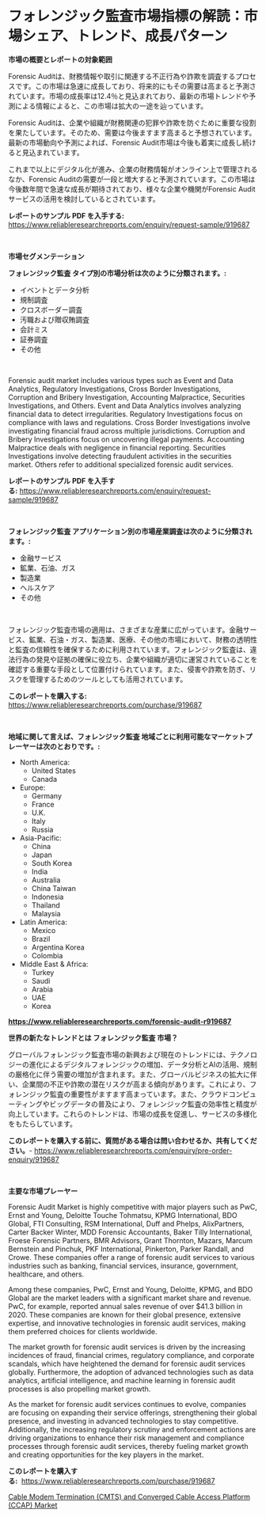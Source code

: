 <p><h1>フォレンジック監査市場指標の解読：市場シェア、トレンド、成長パターン</h1></p><p><strong>市場の概要とレポートの対象範囲</strong></p>
<p><p>Forensic Auditは、財務情報や取引に関連する不正行為や詐欺を調査するプロセスです。この市場は急速に成長しており、将来的にもその需要は高まると予測されています。市場の成長率は12.4％と見込まれており、最新の市場トレンドや予測による情報によると、この市場は拡大の一途を辿っています。</p><p>Forensic Auditは、企業や組織が財務関連の犯罪や詐欺を防ぐために重要な役割を果たしています。そのため、需要は今後ますます高まると予想されています。最新の市場動向や予測によれば、Forensic Audit市場は今後も着実に成長し続けると見込まれています。</p><p>これまで以上にデジタル化が進み、企業の財務情報がオンライン上で管理されるなか、Forensic Auditの需要が一段と増大すると予測されています。この市場は今後数年間で急速な成長が期待されており、様々な企業や機関がForensic Auditサービスの活用を検討しているとされています。</p></p>
<p><strong>レポートのサンプル PDF を入手する:</strong> <a href="https://www.reliableresearchreports.com/enquiry/request-sample/919687">https://www.reliableresearchreports.com/enquiry/request-sample/919687</a></p>
<p>&nbsp;</p>
<p><strong>市場セグメンテーション</strong></p>
<p><strong>フォレンジック監査 タイプ別の市場分析は次のように分類されます。:</strong></p>
<p><ul><li>イベントとデータ分析</li><li>規制調査</li><li>クロスボーダー調査</li><li>汚職および贈収賄調査</li><li>会計ミス</li><li>証券調査</li><li>その他</li></ul></p>
<p>&nbsp;</p>
<p><p>Forensic audit market includes various types such as Event and Data Analytics, Regulatory Investigations, Cross Border Investigations, Corruption and Bribery Investigation, Accounting Malpractice, Securities Investigations, and Others. Event and Data Analytics involves analyzing financial data to detect irregularities. Regulatory Investigations focus on compliance with laws and regulations. Cross Border Investigations involve investigating financial fraud across multiple jurisdictions. Corruption and Bribery Investigations focus on uncovering illegal payments. Accounting Malpractice deals with negligence in financial reporting. Securities Investigations involve detecting fraudulent activities in the securities market. Others refer to additional specialized forensic audit services.</p></p>
<p><strong>レポートのサンプル PDF を入手する:</strong>&nbsp;<a href="https://www.reliableresearchreports.com/enquiry/request-sample/919687">https://www.reliableresearchreports.com/enquiry/request-sample/919687</a></p>
<p>&nbsp;</p>
<p><strong> フォレンジック監査 アプリケーション別の市場産業調査は次のように分類されます。:</strong></p>
<p><ul><li>金融サービス</li><li>鉱業、石油、ガス</li><li>製造業</li><li>ヘルスケア</li><li>その他</li></ul></p>
<p>&nbsp;</p>
<p><p>フォレンジック監査市場の適用は、さまざまな産業に広がっています。金融サービス、鉱業、石油・ガス、製造業、医療、その他の市場において、財務の透明性と監査の信頼性を確保するために利用されています。フォレンジック監査は、違法行為の発見や証拠の確保に役立ち、企業や組織が適切に運営されていることを確認する重要な手段として位置付けられています。また、侵害や詐欺を防ぎ、リスクを管理するためのツールとしても活用されています。</p></p>
<p><strong>このレポートを購入する:</strong>&nbsp; <a href="https://www.reliableresearchreports.com/purchase/919687">https://www.reliableresearchreports.com/purchase/919687</a></p>
<p>&nbsp;</p>
<p><strong>地域に関して言えば、フォレンジック監査 地域ごとに利用可能なマーケットプレーヤーは次のとおりです。:</strong></p>
<p><ul>
    <li>
        North America:
        <ul>
            <li>United States</li>
            <li>Canada</li>
        </ul>
    </li>
    <li>
        Europe:
        <ul>
            <li>Germany</li>
            <li>France</li>
            <li>U.K.</li>
            <li>Italy</li>
            <li>Russia</li>
        </ul>
    </li>
    <li>
        Asia-Pacific:
        <ul>
            <li>China</li>
            <li>Japan</li>
            <li>South Korea</li>
            <li>India</li>
            <li>Australia</li>
            <li>China Taiwan</li>
            <li>Indonesia</li>
            <li>Thailand</li>
            <li>Malaysia</li>
        </ul>
    </li>
    <li>
        Latin America:
        <ul>
            <li>Mexico</li>
            <li>Brazil</li>
            <li>Argentina Korea</li>
            <li>Colombia</li>
        </ul>
    </li>
    <li>
        Middle East & Africa:
        <ul>
            <li>Turkey</li>
            <li>Saudi</li>
            <li>Arabia</li>
            <li>UAE</li>
            <li>Korea</li>
        </ul>
    </li>
    </ul></p>
<p><strong><a href="https://www.reliableresearchreports.com/forensic-audit-r919687">https://www.reliableresearchreports.com/forensic-audit-r919687</a></strong>&nbsp;</p>
<p><strong>世界の新たなトレンドとは フォレンジック監査 市場？</strong></p>
<p><p>グローバルフォレンジック監査市場の新興および現在のトレンドには、テクノロジーの進化によるデジタルフォレンジックの増加、データ分析とAIの活用、規制の厳格化に伴う需要の増加が含まれます。また、グローバルビジネスの拡大に伴い、企業間の不正や詐欺の潜在リスクが高まる傾向があります。これにより、フォレンジック監査の重要性がますます高まっています。また、クラウドコンピューティングやビッグデータの普及により、フォレンジック監査の効率性と精度が向上しています。これらのトレンドは、市場の成長を促進し、サービスの多様化をもたらしています。</p></p>
<p><strong>このレポートを購入する前に、質問がある場合は問い合わせるか、共有してください。</strong>- <a href="https://www.reliableresearchreports.com/enquiry/pre-order-enquiry/919687">https://www.reliableresearchreports.com/enquiry/pre-order-enquiry/919687</a></p>
<p>&nbsp;</p>
<p><strong>主要な市場プレーヤー</strong></p>
<p><p>Forensic Audit Market is highly competitive with major players such as PwC, Ernst and Young, Deloitte Touche Tohmatsu, KPMG International, BDO Global, FTI Consulting, RSM International, Duff and Phelps, AlixPartners, Carter Backer Winter, MDD Forensic Accountants, Baker Tilly International, Froese Forensic Partners, BMR Advisors, Grant Thornton, Mazars, Marcum Bernstein and Pinchuk, PKF International, Pinkerton, Parker Randall, and Crowe. These companies offer a range of forensic audit services to various industries such as banking, financial services, insurance, government, healthcare, and others.</p><p>Among these companies, PwC, Ernst and Young, Deloitte, KPMG, and BDO Global are the market leaders with a significant market share and revenue. PwC, for example, reported annual sales revenue of over $41.3 billion in 2020. These companies are known for their global presence, extensive expertise, and innovative technologies in forensic audit services, making them preferred choices for clients worldwide.</p><p>The market growth for forensic audit services is driven by the increasing incidences of fraud, financial crimes, regulatory compliance, and corporate scandals, which have heightened the demand for forensic audit services globally. Furthermore, the adoption of advanced technologies such as data analytics, artificial intelligence, and machine learning in forensic audit processes is also propelling market growth.</p><p>As the market for forensic audit services continues to evolve, companies are focusing on expanding their service offerings, strengthening their global presence, and investing in advanced technologies to stay competitive. Additionally, the increasing regulatory scrutiny and enforcement actions are driving organizations to enhance their risk management and compliance processes through forensic audit services, thereby fueling market growth and creating opportunities for the key players in the market.</p></p>
<p><strong>このレポートを購入する:</strong>&nbsp;&nbsp;<a href="https://www.reliableresearchreports.com/purchase/919687">https://www.reliableresearchreports.com/purchase/919687</a></p>
<p><p><a href="https://github.com/kathiaseamanalvaradovlprc2h/Market-Research-Report-List-1/blob/main/cable-modem-termination-cmts-and-converged-cable-access-platform-ccap-market.md">Cable Modem Termination (CMTS) and Converged Cable Access Platform (CCAP) Market</a></p></p>